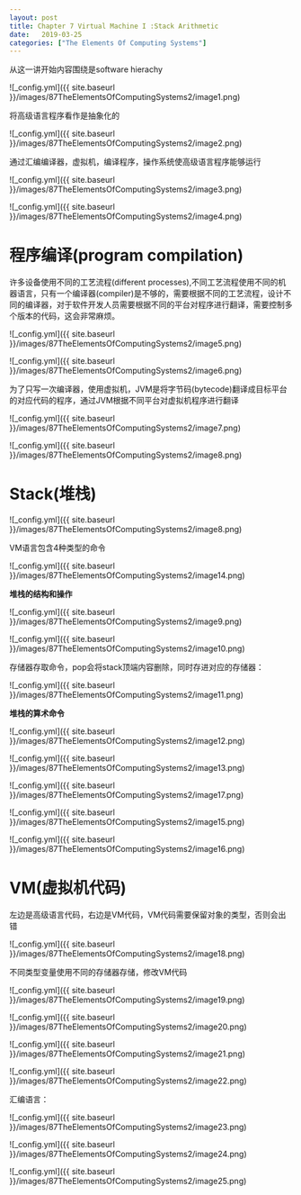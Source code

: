 ```yaml
---
layout: post
title: Chapter 7 Virtual Machine I :Stack Arithmetic
date:   2019-03-25
categories: ["The Elements Of Computing Systems"]
---
```


从这一讲开始内容围绕是software hierachy

![_config.yml]({{ site.baseurl }}/images/87TheElementsOfComputingSystems2/image1.png)  

将高级语言程序看作是抽象化的

![_config.yml]({{ site.baseurl }}/images/87TheElementsOfComputingSystems2/image2.png)    

通过汇编编译器，虚拟机，编译程序，操作系统使高级语言程序能够运行

![_config.yml]({{ site.baseurl }}/images/87TheElementsOfComputingSystems2/image3.png)  

![_config.yml]({{ site.baseurl }}/images/87TheElementsOfComputingSystems2/image4.png)  



# 程序编译(program compilation)   

许多设备使用不同的工艺流程(different processes),不同工艺流程使用不同的机器语言，只有一个编译器(compiler)是不够的，需要根据不同的工艺流程，设计不同的编译器，对于软件开发人员需要根据不同的平台对程序进行翻译，需要控制多个版本的代码，这会非常麻烦。


![_config.yml]({{ site.baseurl }}/images/87TheElementsOfComputingSystems2/image5.png)  

![_config.yml]({{ site.baseurl }}/images/87TheElementsOfComputingSystems2/image6.png)  

为了只写一次编译器，使用虚拟机，JVM是将字节码(bytecode)翻译成目标平台的对应代码的程序，通过JVM根据不同平台对虚拟机程序进行翻译

![_config.yml]({{ site.baseurl }}/images/87TheElementsOfComputingSystems2/image7.png)  

![_config.yml]({{ site.baseurl }}/images/87TheElementsOfComputingSystems2/image8.png)  

# Stack(堆栈)  

![_config.yml]({{ site.baseurl }}/images/87TheElementsOfComputingSystems2/image8.png)  

VM语言包含4种类型的命令

![_config.yml]({{ site.baseurl }}/images/87TheElementsOfComputingSystems2/image14.png) 


**堆栈的结构和操作**

![_config.yml]({{ site.baseurl }}/images/87TheElementsOfComputingSystems2/image9.png)  

![_config.yml]({{ site.baseurl }}/images/87TheElementsOfComputingSystems2/image10.png)  

存储器存取命令，pop会将stack顶端内容删除，同时存进对应的存储器：  

![_config.yml]({{ site.baseurl }}/images/87TheElementsOfComputingSystems2/image11.png)  


**堆栈的算术命令**

![_config.yml]({{ site.baseurl }}/images/87TheElementsOfComputingSystems2/image12.png) 

![_config.yml]({{ site.baseurl }}/images/87TheElementsOfComputingSystems2/image13.png)  

![_config.yml]({{ site.baseurl }}/images/87TheElementsOfComputingSystems2/image17.png)  

![_config.yml]({{ site.baseurl }}/images/87TheElementsOfComputingSystems2/image15.png)  

![_config.yml]({{ site.baseurl }}/images/87TheElementsOfComputingSystems2/image16.png)  

# VM(虚拟机代码)  

左边是高级语言代码，右边是VM代码，VM代码需要保留对象的类型，否则会出错  

![_config.yml]({{ site.baseurl }}/images/87TheElementsOfComputingSystems2/image18.png)  

不同类型变量使用不同的存储器存储，修改VM代码

![_config.yml]({{ site.baseurl }}/images/87TheElementsOfComputingSystems2/image19.png)  

![_config.yml]({{ site.baseurl }}/images/87TheElementsOfComputingSystems2/image20.png)  

![_config.yml]({{ site.baseurl }}/images/87TheElementsOfComputingSystems2/image21.png)  

![_config.yml]({{ site.baseurl }}/images/87TheElementsOfComputingSystems2/image22.png)  

汇编语言：

![_config.yml]({{ site.baseurl }}/images/87TheElementsOfComputingSystems2/image23.png)  

![_config.yml]({{ site.baseurl }}/images/87TheElementsOfComputingSystems2/image24.png)   

![_config.yml]({{ site.baseurl }}/images/87TheElementsOfComputingSystems2/image25.png)  

